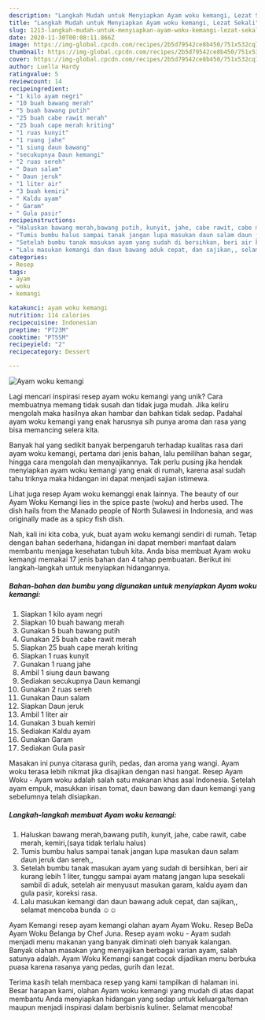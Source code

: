 ```yaml
---
description: "Langkah Mudah untuk Menyiapkan Ayam woku kemangi, Lezat Sekali"
title: "Langkah Mudah untuk Menyiapkan Ayam woku kemangi, Lezat Sekali"
slug: 1213-langkah-mudah-untuk-menyiapkan-ayam-woku-kemangi-lezat-sekali
date: 2020-11-30T00:08:11.866Z
image: https://img-global.cpcdn.com/recipes/2b5d79542ce8b450/751x532cq70/ayam-woku-kemangi-foto-resep-utama.jpg
thumbnail: https://img-global.cpcdn.com/recipes/2b5d79542ce8b450/751x532cq70/ayam-woku-kemangi-foto-resep-utama.jpg
cover: https://img-global.cpcdn.com/recipes/2b5d79542ce8b450/751x532cq70/ayam-woku-kemangi-foto-resep-utama.jpg
author: Luella Hardy
ratingvalue: 5
reviewcount: 14
recipeingredient:
- "1 kilo ayam negri"
- "10 buah bawang merah"
- "5 buah bawang putih"
- "25 buah cabe rawit merah"
- "25 buah cape merah kriting"
- "1 ruas kunyit"
- "1 ruang jahe"
- "1 siung daun bawang"
- "secukupnya Daun kemangi"
- "2 ruas sereh"
- " Daun salam"
- " Daun jeruk"
- "1 liter air"
- "3 buah kemiri"
- " Kaldu ayam"
- " Garam"
- " Gula pasir"
recipeinstructions:
- "Haluskan bawang merah,bawang putih, kunyit, jahe, cabe rawit, cabe merah, kemiri,(saya tidak terlalu halus)"
- "Tumis bumbu halus sampai tanak jangan lupa masukan daun salam daun jeruk dan sereh,,"
- "Setelah bumbu tanak masukan ayam yang sudah di bersihkan, beri air kurang lebih 1 liter, tunggu sampai ayam matang jangan lupa sesekali sambil di aduk, setelah air menyusut masukan garam, kaldu ayam dan gula pasir, koreksi rasa."
- "Lalu masukan kemangi dan daun bawang aduk cepat, dan sajikan,, selamat mencoba bunda ☺☺"
categories:
- Resep
tags:
- ayam
- woku
- kemangi

katakunci: ayam woku kemangi 
nutrition: 114 calories
recipecuisine: Indonesian
preptime: "PT23M"
cooktime: "PT55M"
recipeyield: "2"
recipecategory: Dessert

---
```



![Ayam woku kemangi](https://img-global.cpcdn.com/recipes/2b5d79542ce8b450/751x532cq70/ayam-woku-kemangi-foto-resep-utama.jpg)

Lagi mencari inspirasi resep ayam woku kemangi yang unik? Cara membuatnya memang tidak susah dan tidak juga mudah. Jika keliru mengolah maka hasilnya akan hambar dan bahkan tidak sedap. Padahal ayam woku kemangi yang enak harusnya sih punya aroma dan rasa yang bisa memancing selera kita.

Banyak hal yang sedikit banyak berpengaruh terhadap kualitas rasa dari ayam woku kemangi, pertama dari jenis bahan, lalu pemilihan bahan segar, hingga cara mengolah dan menyajikannya. Tak perlu pusing jika hendak menyiapkan ayam woku kemangi yang enak di rumah, karena asal sudah tahu triknya maka hidangan ini dapat menjadi sajian istimewa.

Lihat juga resep Ayam woku kemanggi enak lainnya. The beauty of our Ayam Woku Kemangi lies in the spice paste (woku) and herbs used. The dish hails from the Manado people of North Sulawesi in Indonesia, and was originally made as a spicy fish dish.


Nah, kali ini kita coba, yuk, buat ayam woku kemangi sendiri di rumah. Tetap dengan bahan sederhana, hidangan ini dapat memberi manfaat dalam membantu menjaga kesehatan tubuh kita. Anda bisa membuat Ayam woku kemangi memakai 17 jenis bahan dan 4 tahap pembuatan. Berikut ini langkah-langkah untuk menyiapkan hidangannya.

<!--inarticleads1-->

##### Bahan-bahan dan bumbu yang digunakan untuk menyiapkan Ayam woku kemangi:

1. Siapkan 1 kilo ayam negri
1. Siapkan 10 buah bawang merah
1. Gunakan 5 buah bawang putih
1. Gunakan 25 buah cabe rawit merah
1. Siapkan 25 buah cape merah kriting
1. Siapkan 1 ruas kunyit
1. Gunakan 1 ruang jahe
1. Ambil 1 siung daun bawang
1. Sediakan secukupnya Daun kemangi
1. Gunakan 2 ruas sereh
1. Gunakan  Daun salam
1. Siapkan  Daun jeruk
1. Ambil 1 liter air
1. Gunakan 3 buah kemiri
1. Sediakan  Kaldu ayam
1. Gunakan  Garam
1. Sediakan  Gula pasir


Masakan ini punya citarasa gurih, pedas, dan aroma yang wangi. Ayam woku terasa lebih nikmat jika disajikan dengan nasi hangat. Resep Ayam Woku - Ayam woku adalah salah satu makanan khas asal Indonesia. Setelah ayam empuk, masukkan irisan tomat, daun bawang dan daun kemangi yang sebelumnya telah disiapkan. 

<!--inarticleads2-->

##### Langkah-langkah membuat Ayam woku kemangi:

1. Haluskan bawang merah,bawang putih, kunyit, jahe, cabe rawit, cabe merah, kemiri,(saya tidak terlalu halus)
1. Tumis bumbu halus sampai tanak jangan lupa masukan daun salam daun jeruk dan sereh,,
1. Setelah bumbu tanak masukan ayam yang sudah di bersihkan, beri air kurang lebih 1 liter, tunggu sampai ayam matang jangan lupa sesekali sambil di aduk, setelah air menyusut masukan garam, kaldu ayam dan gula pasir, koreksi rasa.
1. Lalu masukan kemangi dan daun bawang aduk cepat, dan sajikan,, selamat mencoba bunda ☺☺


Ayam Kemangi resep ayam kemangi olahan ayam Ayam Woku. Resep BeDa Ayam Woku Belanga by Chef Juna. Resep ayam woku - Ayam sudah menjadi menu makanan yang banyak diminati oleh banyak kalangan. Banyak olahan masakan yang menyajikan berbagai varian ayam, salah satunya adalah. Ayam Woku Kemangi sangat cocok dijadikan menu berbuka puasa karena rasanya yang pedas, gurih dan lezat. 

Terima kasih telah membaca resep yang kami tampilkan di halaman ini. Besar harapan kami, olahan Ayam woku kemangi yang mudah di atas dapat membantu Anda menyiapkan hidangan yang sedap untuk keluarga/teman maupun menjadi inspirasi dalam berbisnis kuliner. Selamat mencoba!
